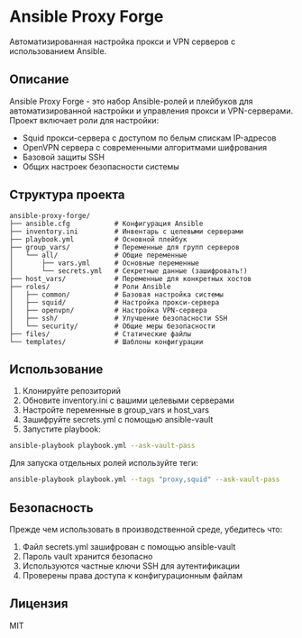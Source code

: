 # Ansible Proxy Forge

Автоматизированная настройка прокси и VPN серверов с использованием Ansible.

## Описание

Ansible Proxy Forge - это набор Ansible-ролей и плейбуков для автоматизированной настройки и управления прокси и VPN-серверами. Проект включает роли для настройки:

- Squid прокси-сервера с доступом по белым спискам IP-адресов
- OpenVPN сервера с современными алгоритмами шифрования
- Базовой защиты SSH
- Общих настроек безопасности системы

## Структура проекта

```
ansible-proxy-forge/
├── ansible.cfg           # Конфигурация Ansible
├── inventory.ini         # Инвентарь с целевыми серверами
├── playbook.yml          # Основной плейбук
├── group_vars/           # Переменные для групп серверов
│   └── all/              # Общие переменные
│       ├── vars.yml      # Основные переменные
│       └── secrets.yml   # Секретные данные (зашифровать!)
├── host_vars/            # Переменные для конкретных хостов
├── roles/                # Роли Ansible
│   ├── common/           # Базовая настройка системы
│   ├── squid/            # Настройка прокси-сервера
│   ├── openvpn/          # Настройка VPN-сервера
│   ├── ssh/              # Улучшение безопасности SSH
│   └── security/         # Общие меры безопасности
├── files/                # Статические файлы
└── templates/            # Шаблоны конфигурации
```

## Использование

1. Клонируйте репозиторий
2. Обновите inventory.ini с вашими целевыми серверами
3. Настройте переменные в group_vars и host_vars
4. Зашифруйте secrets.yml с помощью ansible-vault
5. Запустите playbook:

```bash
ansible-playbook playbook.yml --ask-vault-pass
```

Для запуска отдельных ролей используйте теги:

```bash
ansible-playbook playbook.yml --tags "proxy,squid" --ask-vault-pass
```

## Безопасность

Прежде чем использовать в производственной среде, убедитесь что:
1. Файл secrets.yml зашифрован с помощью ansible-vault
2. Пароль vault хранится безопасно
3. Используются частные ключи SSH для аутентификации
4. Проверены права доступа к конфигурационным файлам

## Лицензия

MIT
